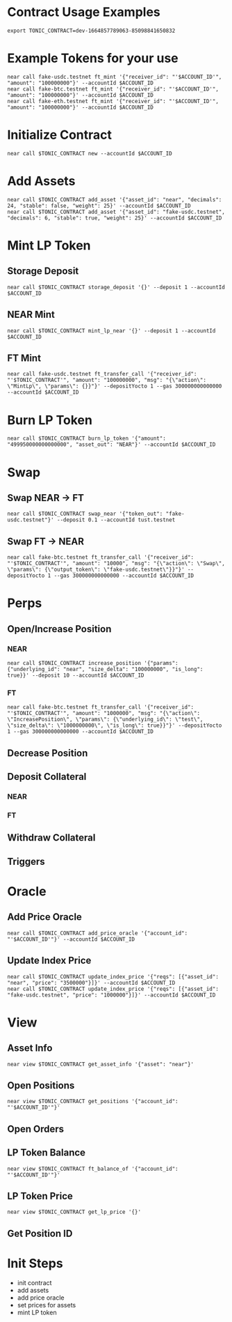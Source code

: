 # Contract Usage Examples

```
export TONIC_CONTRACT=dev-1664857789063-85098841650832
```

# Example Tokens for your use

```
near call fake-usdc.testnet ft_mint '{"receiver_id": "'$ACCOUNT_ID'", "amount": "100000000"}' --accountId $ACCOUNT_ID
near call fake-btc.testnet ft_mint '{"receiver_id": "'$ACCOUNT_ID'", "amount": "100000000"}' --accountId $ACCOUNT_ID
near call fake-eth.testnet ft_mint '{"receiver_id": "'$ACCOUNT_ID'", "amount": "100000000"}' --accountId $ACCOUNT_ID
```

# Initialize Contract

```
near call $TONIC_CONTRACT new --accountId $ACCOUNT_ID
```

# Add Assets

```
near call $TONIC_CONTRACT add_asset '{"asset_id": "near", "decimals": 24, "stable": false, "weight": 25}' --accountId $ACCOUNT_ID
near call $TONIC_CONTRACT add_asset '{"asset_id": "fake-usdc.testnet", "decimals": 6, "stable": true, "weight": 25}' --accountId $ACCOUNT_ID
```

# Mint LP Token

## Storage Deposit

```
near call $TONIC_CONTRACT storage_deposit '{}' --deposit 1 --accountId $ACCOUNT_ID
```

## NEAR Mint

```
near call $TONIC_CONTRACT mint_lp_near '{}' --deposit 1 --accountId $ACCOUNT_ID
```

## FT Mint

```
near call fake-usdc.testnet ft_transfer_call '{"receiver_id": "'$TONIC_CONTRACT'", "amount": "100000000", "msg": "{\"action\": \"MintLp\", \"params\": {}}"}' --depositYocto 1 --gas 300000000000000 --accountId $ACCOUNT_ID
```

# Burn LP Token

```
near call $TONIC_CONTRACT burn_lp_token '{"amount": "499950000000000000", "asset_out": "NEAR"}' --accountId $ACCOUNT_ID
```

# Swap

## Swap NEAR -> FT

```
near call $TONIC_CONTRACT swap_near '{"token_out": "fake-usdc.testnet"}' --deposit 0.1 --accountId tust.testnet
```

## Swap FT -> NEAR

```
near call fake-btc.testnet ft_transfer_call '{"receiver_id": "'$TONIC_CONTRACT'", "amount": "10000", "msg": "{\"action\": \"Swap\", \"params\": {\"output_token\": \"fake-usdc.testnet\"}}"}' --depositYocto 1 --gas 300000000000000 --accountId $ACCOUNT_ID
```

# Perps

## Open/Increase Position

### NEAR

```
near call $TONIC_CONTRACT increase_position '{"params": {"underlying_id": "near", "size_delta": "100000000", "is_long": true}}' --deposit 10 --accountId $ACCOUNT_ID
```

### FT

```
near call fake-btc.testnet ft_transfer_call '{"receiver_id": "'$TONIC_CONTRACT'", "amount": "1000000", "msg": "{\"action\": \"IncreasePosition\", \"params\": {\"underlying_id\": \"test\", \"size_delta\": \"1000000000\", \"is_long\": true}}"}' --depositYocto 1 --gas 300000000000000 --accountId $ACCOUNT_ID
```

## Decrease Position

## Deposit Collateral

### NEAR

### FT

## Withdraw Collateral

## Triggers

# Oracle

## Add Price Oracle

```
near call $TONIC_CONTRACT add_price_oracle '{"account_id": "'$ACCOUNT_ID'"}' --accountId $ACCOUNT_ID
```

## Update Index Price

```
near call $TONIC_CONTRACT update_index_price '{"reqs": [{"asset_id": "near", "price": "3500000"}]}' --accountId $ACCOUNT_ID
near call $TONIC_CONTRACT update_index_price '{"reqs": [{"asset_id": "fake-usdc.testnet", "price": "1000000"}]}' --accountId $ACCOUNT_ID
```

# View

## Asset Info

```
near view $TONIC_CONTRACT get_asset_info '{"asset": "near"}'
```

## Open Positions

```
near view $TONIC_CONTRACT get_positions '{"account_id": "'$ACCOUNT_ID'"}'
```

## Open Orders

## LP Token Balance

```
near view $TONIC_CONTRACT ft_balance_of '{"account_id": "'$ACCOUNT_ID'"}'
```

## LP Token Price

```
near view $TONIC_CONTRACT get_lp_price '{}'
```

## Get Position ID

# Init Steps

- init contract
- add assets
- add price oracle
- set prices for assets
- mint LP token

